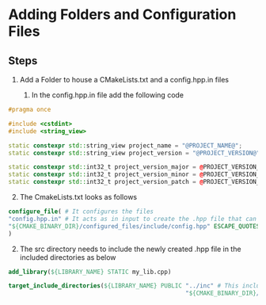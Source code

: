 # Adding Folders and Configuration Files

## Steps

1. Add a Folder to house a CMakeLists.txt and a config.hpp.in files

    1. In the config.hpp.in file add the following code

```cpp
#pragma once

#include <cstdint>
#include <string_view>

static constexpr std::string_view project_name = "@PROJECT_NAME@";
static constexpr std::string_view project_version = "@PROJECT_VERSION@";

static constexpr std::int32_t project_version_major = @PROJECT_VERSION_MAJOR@;
static constexpr std::int32_t project_version_minor = @PROJECT_VERSION_MINOR@;
static constexpr std::int32_t project_version_patch = @PROJECT_VERSION_PATCH@;
```

   2. The CmakeLists.txt looks as follows

```cmake
configure_file( # It configures the files
"config.hpp.in" # It acts as in input to create the .hpp file that can later be generated Automatically and used in the project
"${CMAKE_BINARY_DIR}/configured_files/include/config.hpp" ESCAPE_QUOTES #Location of the new .hpp file
)
```

2. The src directory needs to include the newly created .hpp file in the included directories as below

```cmake
add_library(${LIBRARY_NAME} STATIC my_lib.cpp)

target_include_directories(${LIBRARY_NAME} PUBLIC "../inc" # This includes the include folder for general files 
                                                  "${CMAKE_BINARY_DIR}/configured_files/include") # the newly generated .hpp file in the build/configured_files/include
```
